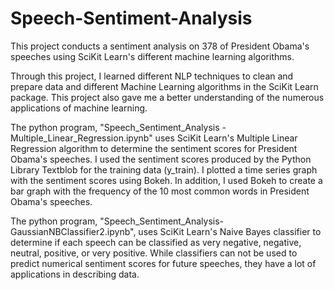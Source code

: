 # Speech-Sentiment-Analysis
This project conducts a sentiment analysis on 378 of President Obama's speeches using SciKit Learn's different machine learning algorithms. 

Through this project, I learned different NLP techniques to clean and prepare data and different Machine Learning algorithms in the SciKit Learn package. This project also gave me a better understanding of the numerous applications of machine learning.

The python program, "Speech_Sentiment_Analysis - Multiple_Linear_Regression.ipynb" uses SciKit Learn's Multiple Linear Regression algorithm to determine the sentiment scores for President Obama's speeches. I used the sentiment scores produced by the Python Library Textblob for the training data (y_train). I plotted a time series graph with the sentiment scores using Bokeh. In addition, I used Bokeh to create a bar graph with the frequency of the 10 most common words in President Obama's speeches.

The python program, "Speech_Sentiment_Analysis-GaussianNBClassifier2.ipynb", uses SciKit Learn's Naive Bayes classifier to determine if each speech can be classified as very negative, negative, neutral, positive, or very positive. While classifiers can not be used to predict numerical sentiment scores for future speeches, they have a lot of applications in describing data.
